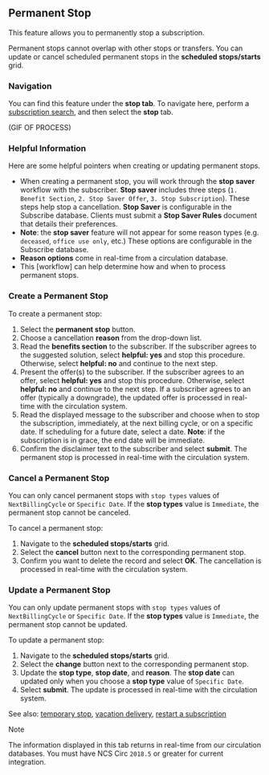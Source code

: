 ## Permanent Stop

This feature allows you to permanently stop a subscription.

Permanent stops cannot overlap with other stops or transfers. You can update or cancel scheduled permanent stops in the **scheduled stops/starts** grid.

### Navigation

You can find this feature under the **stop tab**. To navigate here, perform a [subscription search](www.subsearch.com), and then select the **stop** tab.

(GIF OF PROCESS)

### Helpful Information

Here are some helpful pointers when creating or updating permanent stops.

- When creating a permanent stop, you will work through the **stop saver** workflow with the subscriber. **Stop saver** includes three steps (`1. Benefit Section`, `2. Stop Saver Offer`, `3. Stop Subscription`). These steps help stop a cancellation. **Stop Saver** is configurable in the Subscribe database. Clients must submit a **Stop Saver Rules** document that details their preferences.
- **Note**: the **stop saver** feature will not appear for some reason types (e.g. `deceased`, `office use only`, etc.) These options are configurable in the Subscribe database.
- **Reason options** come in real-time from a circulation database.
- This [workflow] can help determine how and when to process permanent stops.

### Create a Permanent Stop

To create a permanent stop:

1. Select the **permanent stop** button.
2. Choose a cancellation **reason** from the drop-down list.
3. Read the **benefits section** to the subscriber. If the subscriber agrees to the suggested solution, select **helpful: yes** and stop this procedure. Otherwise, select **helpful: no** and continue to the next step.
4. Present the offer(s) to the subscriber. If the subscriber agrees to an offer, select **helpful: yes** and stop this procedure. Otherwise, select **helpful: no** and continue to the next step. If a subscriber agrees to an offer (typically a downgrade), the updated offer is processed in real-time with the circulation system.
5. Read the displayed message to the subscriber and choose when to stop the subscription, immediately, at the next billing cycle, or on a specific date. If scheduling for a future date, select a date. **Note**: if the subscription is in grace, the end date will be immediate.
6. Confirm the disclaimer text to the subscriber and select **submit**. The permanent stop is processed in real-time with the circulation system.

### Cancel a Permanent Stop

You can only cancel permanent stops with `stop types` values of `NextBillingCycle` or `Specific Date`. If the **stop types** value is `Immediate`, the permanent stop cannot be canceled.

To cancel a permanent stop:

1. Navigate to the **scheduled stops/starts** grid.
2. Select the **cancel** button next to the corresponding permanent stop.
3. Confirm you want to delete the record and select **OK**. The cancellation is processed in real-time with the circulation system.

### Update a Permanent Stop

You can only update permanent stops with `stop types` values of `NextBillingCycle` or `Specific Date`. If the **stop types** value is `Immediate`, the permanent stop cannot be updated.

To update a permanent stop:

1. Navigate to the **scheduled stops/starts** grid.
2. Select the **change** button next to the corresponding permanent stop.
3. Update the **stop type**, **stop date**, and **reason**. The **stop date** can updated only when you choose a **stop type** value of `Specific Date`.
4. Select **submit**. The update is processed in real-time with the circulation system.

See also: [temporary stop](example.com), [vacation delivery](example.com), [restart a subscription](example.com)

> [!NOTE]
> The information displayed in this tab returns in real-time from our circulation databases.
> You must have NCS Circ `2018.5` or greater for current integration.

<br><br><br><br><br><br><br><br><br><br>